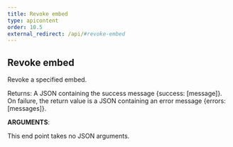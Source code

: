 ```yaml
---
title: Revoke embed
type: apicontent
order: 10.5
external_redirect: /api/#revoke-embed
---
```


## Revoke embed
Revoke a specified embed.

Returns: A JSON containing the success message {success: [message]}. On failure, the return value is a JSON containing an error message {errors: [messages]}.

**ARGUMENTS**:

This end point takes no JSON arguments.
